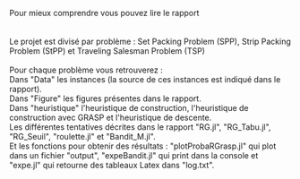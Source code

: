 Pour mieux comprendre vous pouvez lire le rapport<br />
<br />
<br />
Le projet est divisé par problème : Set Packing Problem (SPP), Strip Packing Problem (StPP) et Traveling Salesman Problem (TSP)<br />
<br />
Pour chaque problème vous retrouverez : <br />
Dans "Data" les instances (la source de ces instances est indiqué dans le rapport).<br />
Dans "Figure" les figures présentes dans le rapport.<br />
Dans "heuristique" l'heuristique de construction, l'heuristique de construction avec GRASP et l'heuristique de descente.<br />
Les différentes tentatives décrites dans le rapport "RG.jl", "RG_Tabu.jl", "RG_Seuil", "roulette.jl" et "Bandit_M.jl".<br />
Et les fonctions pour obtenir des résultats : "plotProbaRGrasp.jl" qui plot dans un fichier "output", "expeBandit.jl" qui print dans la console et "expe.jl" qui retourne des tableaux Latex dans "log.txt".
